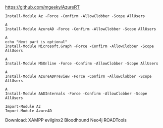 https://github.com/mgeeky/AzureRT

```
Install-Module Az -Force -Confirm -AllowClobber -Scope AllUsers

A
Install-Module AzureAD -Force -Confirm -AllowClobber -Scope AllUsers

A
echo "Next part is optional"
Install-Module Microsoft.Graph -Force -Confirm -AllowClobber -Scope AllUsers

A
Install-Module MSOnline -Force -Confirm -AllowClobber -Scope AllUsers

A
Install-Module AzureADPreview -Force -Confirm -AllowClobber -Scope AllUsers

A
Install-Module AADInternals -Force -Confirm -AllowClobber -Scope AllUsers
```

```
Import-Module Az
Import-Module AzureAD
```

Download:
XAMPP
evilginx2
Bloodhound
Neo4j
ROADTools
